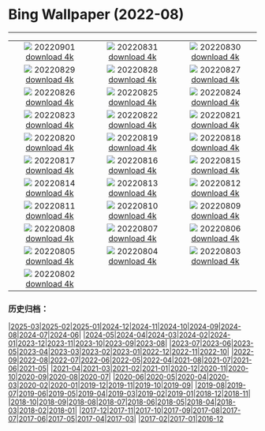 # Bing Wallpaper (2022-08)
**************
| | | |
| :----: | :----: | :----: |
| ![](https://www.bing.com/th?id=OHR.BlueLinckia_EN-CA8837209932_1920x1080.jpg) 20220901 [download 4k](https://www.bing.com/th?id=OHR.BlueLinckia_EN-CA8837209932_UHD.jpg) | ![](https://www.bing.com/th?id=OHR.Migliarino_EN-CA3362395561_1920x1080.jpg) 20220831 [download 4k](https://www.bing.com/th?id=OHR.Migliarino_EN-CA3362395561_UHD.jpg) | ![](https://www.bing.com/th?id=OHR.EstoniaBaltic_EN-CA2933698843_1920x1080.jpg) 20220830 [download 4k](https://www.bing.com/th?id=OHR.EstoniaBaltic_EN-CA2933698843_UHD.jpg) |
| ![](https://www.bing.com/th?id=OHR.BeardedTit_EN-CA2822169068_1920x1080.jpg) 20220829 [download 4k](https://www.bing.com/th?id=OHR.BeardedTit_EN-CA2822169068_UHD.jpg) | ![](https://www.bing.com/th?id=OHR.MSHV_EN-CA1616440210_1920x1080.jpg) 20220828 [download 4k](https://www.bing.com/th?id=OHR.MSHV_EN-CA1616440210_UHD.jpg) | ![](https://www.bing.com/th?id=OHR.PeljesacWind_EN-CA1443057338_1920x1080.jpg) 20220827 [download 4k](https://www.bing.com/th?id=OHR.PeljesacWind_EN-CA1443057338_UHD.jpg) |
| ![](https://www.bing.com/th?id=OHR.PenzancePool_EN-CA4920594101_1920x1080.jpg) 20220826 [download 4k](https://www.bing.com/th?id=OHR.PenzancePool_EN-CA4920594101_UHD.jpg) | ![](https://www.bing.com/th?id=OHR.WheatField_EN-CA6655378974_1920x1080.jpg) 20220825 [download 4k](https://www.bing.com/th?id=OHR.WheatField_EN-CA6655378974_UHD.jpg) | ![](https://www.bing.com/th?id=OHR.MentonFrance_EN-CA3715369650_1920x1080.jpg) 20220824 [download 4k](https://www.bing.com/th?id=OHR.MentonFrance_EN-CA3715369650_UHD.jpg) |
| ![](https://www.bing.com/th?id=OHR.TenderMoment_EN-CA7914594910_1920x1080.jpg) 20220823 [download 4k](https://www.bing.com/th?id=OHR.TenderMoment_EN-CA7914594910_UHD.jpg) | ![](https://www.bing.com/th?id=OHR.CostadaMorte_EN-CA5229675652_1920x1080.jpg) 20220822 [download 4k](https://www.bing.com/th?id=OHR.CostadaMorte_EN-CA5229675652_UHD.jpg) | ![](https://www.bing.com/th?id=OHR.BearProof_EN-CA3296087292_1920x1080.jpg) 20220821 [download 4k](https://www.bing.com/th?id=OHR.BearProof_EN-CA3296087292_UHD.jpg) |
| ![](https://www.bing.com/th?id=OHR.SwingEx_EN-CA1045900723_1920x1080.jpg) 20220820 [download 4k](https://www.bing.com/th?id=OHR.SwingEx_EN-CA1045900723_UHD.jpg) | ![](https://www.bing.com/th?id=OHR.SourHerring_EN-CA3205478753_1920x1080.jpg) 20220819 [download 4k](https://www.bing.com/th?id=OHR.SourHerring_EN-CA3205478753_UHD.jpg) | ![](https://www.bing.com/th?id=OHR.AquarioNatural_EN-CA3036941625_1920x1080.jpg) 20220818 [download 4k](https://www.bing.com/th?id=OHR.AquarioNatural_EN-CA3036941625_UHD.jpg) |
| ![](https://www.bing.com/th?id=OHR.SasquatchStream_EN-CA7411677535_1920x1080.jpg) 20220817 [download 4k](https://www.bing.com/th?id=OHR.SasquatchStream_EN-CA7411677535_UHD.jpg) | ![](https://www.bing.com/th?id=OHR.ChittorgarhFort_EN-CA2845717417_1920x1080.jpg) 20220816 [download 4k](https://www.bing.com/th?id=OHR.ChittorgarhFort_EN-CA2845717417_UHD.jpg) | ![](https://www.bing.com/th?id=OHR.PantherChameleon_EN-CA2630553653_1920x1080.jpg) 20220815 [download 4k](https://www.bing.com/th?id=OHR.PantherChameleon_EN-CA2630553653_UHD.jpg) |
| ![](https://www.bing.com/th?id=OHR.BoundaryWaters_EN-CA0664399834_1920x1080.jpg) 20220814 [download 4k](https://www.bing.com/th?id=OHR.BoundaryWaters_EN-CA0664399834_UHD.jpg) | ![](https://www.bing.com/th?id=OHR.AmboseliElephants_EN-CA2498021902_1920x1080.jpg) 20220813 [download 4k](https://www.bing.com/th?id=OHR.AmboseliElephants_EN-CA2498021902_UHD.jpg) | ![](https://www.bing.com/th?id=OHR.MtTsubakuro_EN-CA9731264922_1920x1080.jpg) 20220812 [download 4k](https://www.bing.com/th?id=OHR.MtTsubakuro_EN-CA9731264922_UHD.jpg) |
| ![](https://www.bing.com/th?id=OHR.AnniversaryJTNP_EN-CA5282348679_1920x1080.jpg) 20220811 [download 4k](https://www.bing.com/th?id=OHR.AnniversaryJTNP_EN-CA5282348679_UHD.jpg) | ![](https://www.bing.com/th?id=OHR.CuevaManos_EN-CA9621807477_1920x1080.jpg) 20220810 [download 4k](https://www.bing.com/th?id=OHR.CuevaManos_EN-CA9621807477_UHD.jpg) | ![](https://www.bing.com/th?id=OHR.EsPantaleu_EN-CA4987332278_1920x1080.jpg) 20220809 [download 4k](https://www.bing.com/th?id=OHR.EsPantaleu_EN-CA4987332278_UHD.jpg) |
| ![](https://www.bing.com/th?id=OHR.NuchatlitzDusk_EN-CA0151769112_1920x1080.jpg) 20220808 [download 4k](https://www.bing.com/th?id=OHR.NuchatlitzDusk_EN-CA0151769112_UHD.jpg) | ![](https://www.bing.com/th?id=OHR.SFSaltFlats_EN-CA4765139719_1920x1080.jpg) 20220807 [download 4k](https://www.bing.com/th?id=OHR.SFSaltFlats_EN-CA4765139719_UHD.jpg) | ![](https://www.bing.com/th?id=OHR.MilitaryTattoo_EN-CA4590477064_1920x1080.jpg) 20220806 [download 4k](https://www.bing.com/th?id=OHR.MilitaryTattoo_EN-CA4590477064_UHD.jpg) |
| ![](https://www.bing.com/th?id=OHR.BangladeshWaterLilies_EN-CA4461842343_1920x1080.jpg) 20220805 [download 4k](https://www.bing.com/th?id=OHR.BangladeshWaterLilies_EN-CA4461842343_UHD.jpg) | ![](https://www.bing.com/th?id=OHR.RedneckedGrebe_EN-CA4181460213_1920x1080.jpg) 20220804 [download 4k](https://www.bing.com/th?id=OHR.RedneckedGrebe_EN-CA4181460213_UHD.jpg) | ![](https://www.bing.com/th?id=OHR.KhutzeymateenValley_EN-CA1847395208_1920x1080.jpg) 20220803 [download 4k](https://www.bing.com/th?id=OHR.KhutzeymateenValley_EN-CA1847395208_UHD.jpg) |
| ![](https://www.bing.com/th?id=OHR.LavaTube_EN-CA3225511639_1920x1080.jpg) 20220802 [download 4k](https://www.bing.com/th?id=OHR.LavaTube_EN-CA3225511639_UHD.jpg) |  |  |

### 历史归档：

|[2025-03](/../2025-03/2025-03.md)|[2025-02](/../2025-02/2025-02.md)|[2025-01](/../2025-01/2025-01.md)|[2024-12](/../2024-12/2024-12.md)|[2024-11](/../2024-11/2024-11.md)|[2024-10](/../2024-10/2024-10.md)|[2024-09](/../2024-09/2024-09.md)|[2024-08](/../2024-08/2024-08.md)|[2024-07](/../2024-07/2024-07.md)|[2024-06](/../2024-06/2024-06.md)|
|[2024-05](/../2024-05/2024-05.md)|[2024-04](/../2024-04/2024-04.md)|[2024-03](/../2024-03/2024-03.md)|[2024-02](/../2024-02/2024-02.md)|[2024-01](/../2024-01/2024-01.md)|[2023-12](/../2023-12/2023-12.md)|[2023-11](/../2023-11/2023-11.md)|[2023-10](/../2023-10/2023-10.md)|[2023-09](/../2023-09/2023-09.md)|[2023-08](/../2023-08/2023-08.md)|
|[2023-07](/../2023-07/2023-07.md)|[2023-06](/../2023-06/2023-06.md)|[2023-05](/../2023-05/2023-05.md)|[2023-04](/../2023-04/2023-04.md)|[2023-03](/../2023-03/2023-03.md)|[2023-02](/../2023-02/2023-02.md)|[2023-01](/../2023-01/2023-01.md)|[2022-12](/../2022-12/2022-12.md)|[2022-11](/../2022-11/2022-11.md)|[2022-10](/../2022-10/2022-10.md)|
|[2022-09](/../2022-09/2022-09.md)|[2022-08](/2022-08.md)|[2022-07](/../2022-07/2022-07.md)|[2022-06](/../2022-06/2022-06.md)|[2022-05](/../2022-05/2022-05.md)|[2022-04](/../2022-04/2022-04.md)|[2021-08](/../2021-08/2021-08.md)|[2021-07](/../2021-07/2021-07.md)|[2021-06](/../2021-06/2021-06.md)|[2021-05](/../2021-05/2021-05.md)|
|[2021-04](/../2021-04/2021-04.md)|[2021-03](/../2021-03/2021-03.md)|[2021-02](/../2021-02/2021-02.md)|[2021-01](/../2021-01/2021-01.md)|[2020-12](/../2020-12/2020-12.md)|[2020-11](/../2020-11/2020-11.md)|[2020-10](/../2020-10/2020-10.md)|[2020-09](/../2020-09/2020-09.md)|[2020-08](/../2020-08/2020-08.md)|[2020-07](/../2020-07/2020-07.md)|
|[2020-06](/../2020-06/2020-06.md)|[2020-05](/../2020-05/2020-05.md)|[2020-04](/../2020-04/2020-04.md)|[2020-03](/../2020-03/2020-03.md)|[2020-02](/../2020-02/2020-02.md)|[2020-01](/../2020-01/2020-01.md)|[2019-12](/../2019-12/2019-12.md)|[2019-11](/../2019-11/2019-11.md)|[2019-10](/../2019-10/2019-10.md)|[2019-09](/../2019-09/2019-09.md)|
|[2019-08](/../2019-08/2019-08.md)|[2019-07](/../2019-07/2019-07.md)|[2019-06](/../2019-06/2019-06.md)|[2019-05](/../2019-05/2019-05.md)|[2019-04](/../2019-04/2019-04.md)|[2019-03](/../2019-03/2019-03.md)|[2019-02](/../2019-02/2019-02.md)|[2019-01](/../2019-01/2019-01.md)|[2018-12](/../2018-12/2018-12.md)|[2018-11](/../2018-11/2018-11.md)|
|[2018-10](/../2018-10/2018-10.md)|[2018-09](/../2018-09/2018-09.md)|[2018-08](/../2018-08/2018-08.md)|[2018-07](/../2018-07/2018-07.md)|[2018-06](/../2018-06/2018-06.md)|[2018-05](/../2018-05/2018-05.md)|[2018-04](/../2018-04/2018-04.md)|[2018-03](/../2018-03/2018-03.md)|[2018-02](/../2018-02/2018-02.md)|[2018-01](/../2018-01/2018-01.md)|
|[2017-12](/../2017-12/2017-12.md)|[2017-11](/../2017-11/2017-11.md)|[2017-10](/../2017-10/2017-10.md)|[2017-09](/../2017-09/2017-09.md)|[2017-08](/../2017-08/2017-08.md)|[2017-07](/../2017-07/2017-07.md)|[2017-06](/../2017-06/2017-06.md)|[2017-05](/../2017-05/2017-05.md)|[2017-04](/../2017-04/2017-04.md)|[2017-03](/../2017-03/2017-03.md)|
|[2017-02](/../2017-02/2017-02.md)|[2017-01](/../2017-01/2017-01.md)|[2016-12](/../2016-12/2016-12.md)